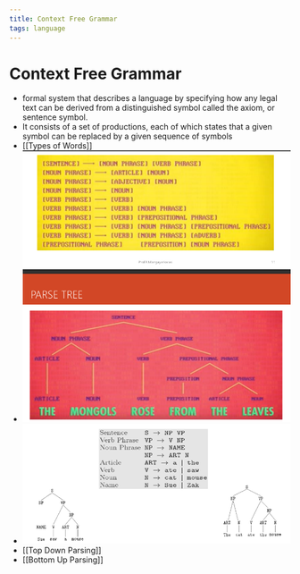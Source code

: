 ```yaml
---
title: Context Free Grammar
tags: language
---
```


# Context Free Grammar
- formal system that describes a language by specifying how any legal text can be derived from a distinguished symbol called the axiom, or sentence symbol.
- It consists of a set of productions, each of which states that a given symbol can be replaced by a given sequence of symbols
- [[Types of Words]]
- ![im](assets/Pasted%20Image%2020220506183208.png)
- ![im](assets/Pasted%20Image%2020220506183223.png)
- [[Top Down Parsing]]
- [[Bottom Up Parsing]]










































































